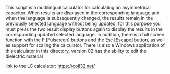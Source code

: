 This script is a multilingual calculator for calculating an asymmetrical capacitor. When results are displayed in the corresponding language and when the language is subsequently changed, the results remain in the previously selected language without being updated, for this purpose you must press the two result display buttons again to display the results in the corresponding updated selected language, in addition, there is a full screen function with the F [Fulscreen] buttons and the Esc [Escape] button, as well as support for scaling the calculator. There is also a Windows application of this calculator in this directory, version 02 has the ability to edit the dielectric material

link to the LC calculator: https://coil32.net/
